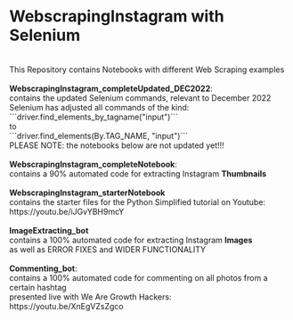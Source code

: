 # WebscrapingInstagram with Selenium
<br>
This Repository contains Notebooks with different Web Scraping examples
<br>
<br>
<b>WebscrapingInstagram_completeUpdated_DEC2022</b>: 
<br>
contains the updated Selenium commands, relevant to December 2022
<br>
Selenium has adjusted all commands of the kind:
<br>
```driver.find_elements_by_tagname("input")```
<br>
to
<br>
```driver.find_elements(By.TAG_NAME, "input")```
<br>
PLEASE NOTE: the notebooks below are not updated yet!!!
<br>
<br>
<b>WebscrapingInstagram_completeNotebook</b>: 
<br>
contains a 90% automated code for extracting Instagram <b>Thumbnails</b>
<br>
<br>
<b>WebscrapingInstagram_starterNotebook</b>
<br>
contains the starter files for the Python Simplified tutorial on Youtube:
<br>
https://youtu.be/iJGvYBH9mcY
<br>
<br>
<b>ImageExtracting_bot</b>
<br>
contains a 100% automated code for extracting Instagram <b>Images</b>
<br>
as well as ERROR FIXES and WIDER FUNCTIONALITY
<br>
<br>
<b>Commenting_bot</b>:
<br>
contains a 100% automated code for commenting on all photos from a certain hashtag
<br>
presented live with We Are Growth Hackers:
<br>
https://youtu.be/XnEgVZsZgco


